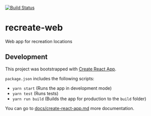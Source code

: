 [![Build Status](https://travis-ci.org/agrc/recreate-web.svg?branch=master)](https://travis-ci.org/agrc/recreate-web)
# recreate-web
Web app for recreation locations

## Development
This project was bootstrapped with [Create React App](https://github.com/facebookincubator/create-react-app).

`package.json` includes the following scripts:
  - `yarn start` (Runs the app in development mode)
  - `yarn test` (Runs tests)
  - `yarn run build` (Builds the app for production to the `build` folder)

You can go to [docs/create-react-app.md](docs/create-react-app.md) more documentation.
